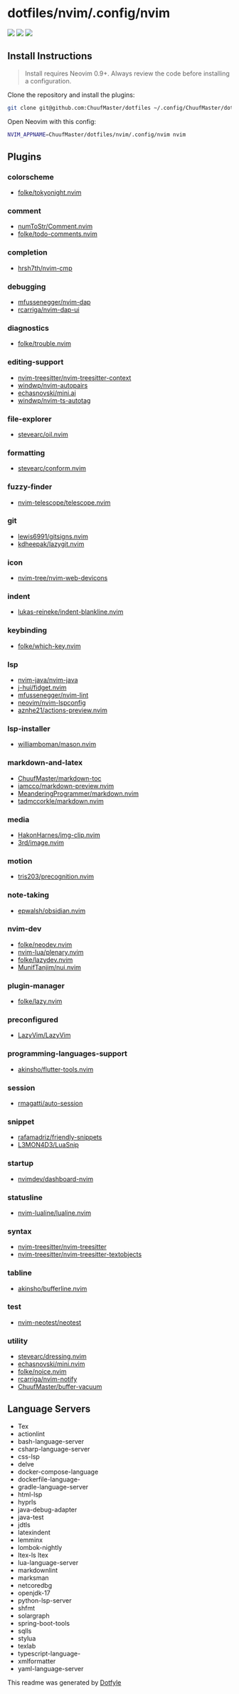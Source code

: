 # dotfiles/nvim/.config/nvim

<a href="https://dotfyle.com/ChuufMaster/dotfiles-nvim-config-nvim"><img src="https://dotfyle.com/ChuufMaster/dotfiles-nvim-config-nvim/badges/plugins?style=flat" /></a>
<a href="https://dotfyle.com/ChuufMaster/dotfiles-nvim-config-nvim"><img src="https://dotfyle.com/ChuufMaster/dotfiles-nvim-config-nvim/badges/leaderkey?style=flat" /></a>
<a href="https://dotfyle.com/ChuufMaster/dotfiles-nvim-config-nvim"><img src="https://dotfyle.com/ChuufMaster/dotfiles-nvim-config-nvim/badges/plugin-manager?style=flat" /></a>

## Install Instructions

 > Install requires Neovim 0.9+. Always review the code before installing a configuration.

Clone the repository and install the plugins:

```sh
git clone git@github.com:ChuufMaster/dotfiles ~/.config/ChuufMaster/dotfiles
```

Open Neovim with this config:

```sh
NVIM_APPNAME=ChuufMaster/dotfiles/nvim/.config/nvim nvim
```

## Plugins

### colorscheme

+ [folke/tokyonight.nvim](https://dotfyle.com/plugins/folke/tokyonight.nvim)

### comment

+ [numToStr/Comment.nvim](https://dotfyle.com/plugins/numToStr/Comment.nvim)
+ [folke/todo-comments.nvim](https://dotfyle.com/plugins/folke/todo-comments.nvim)

### completion

+ [hrsh7th/nvim-cmp](https://dotfyle.com/plugins/hrsh7th/nvim-cmp)

### debugging

+ [mfussenegger/nvim-dap](https://dotfyle.com/plugins/mfussenegger/nvim-dap)
+ [rcarriga/nvim-dap-ui](https://dotfyle.com/plugins/rcarriga/nvim-dap-ui)

### diagnostics

+ [folke/trouble.nvim](https://dotfyle.com/plugins/folke/trouble.nvim)

### editing-support

+ [nvim-treesitter/nvim-treesitter-context](https://dotfyle.com/plugins/nvim-treesitter/nvim-treesitter-context)
+ [windwp/nvim-autopairs](https://dotfyle.com/plugins/windwp/nvim-autopairs)
+ [echasnovski/mini.ai](https://dotfyle.com/plugins/echasnovski/mini.ai)
+ [windwp/nvim-ts-autotag](https://dotfyle.com/plugins/windwp/nvim-ts-autotag)

### file-explorer

+ [stevearc/oil.nvim](https://dotfyle.com/plugins/stevearc/oil.nvim)

### formatting

+ [stevearc/conform.nvim](https://dotfyle.com/plugins/stevearc/conform.nvim)

### fuzzy-finder

+ [nvim-telescope/telescope.nvim](https://dotfyle.com/plugins/nvim-telescope/telescope.nvim)

### git

+ [lewis6991/gitsigns.nvim](https://dotfyle.com/plugins/lewis6991/gitsigns.nvim)
+ [kdheepak/lazygit.nvim](https://dotfyle.com/plugins/kdheepak/lazygit.nvim)

### icon

+ [nvim-tree/nvim-web-devicons](https://dotfyle.com/plugins/nvim-tree/nvim-web-devicons)

### indent

+ [lukas-reineke/indent-blankline.nvim](https://dotfyle.com/plugins/lukas-reineke/indent-blankline.nvim)

### keybinding

+ [folke/which-key.nvim](https://dotfyle.com/plugins/folke/which-key.nvim)

### lsp

+ [nvim-java/nvim-java](https://dotfyle.com/plugins/nvim-java/nvim-java)
+ [j-hui/fidget.nvim](https://dotfyle.com/plugins/j-hui/fidget.nvim)
+ [mfussenegger/nvim-lint](https://dotfyle.com/plugins/mfussenegger/nvim-lint)
+ [neovim/nvim-lspconfig](https://dotfyle.com/plugins/neovim/nvim-lspconfig)
+ [aznhe21/actions-preview.nvim](https://dotfyle.com/plugins/aznhe21/actions-preview.nvim)

### lsp-installer

+ [williamboman/mason.nvim](https://dotfyle.com/plugins/williamboman/mason.nvim)

### markdown-and-latex

+ [ChuufMaster/markdown-toc](https://dotfyle.com/plugins/ChuufMaster/markdown-toc)
+ [iamcco/markdown-preview.nvim](https://dotfyle.com/plugins/iamcco/markdown-preview.nvim)
+ [MeanderingProgrammer/markdown.nvim](https://dotfyle.com/plugins/MeanderingProgrammer/markdown.nvim)
+ [tadmccorkle/markdown.nvim](https://dotfyle.com/plugins/tadmccorkle/markdown.nvim)

### media

+ [HakonHarnes/img-clip.nvim](https://dotfyle.com/plugins/HakonHarnes/img-clip.nvim)
+ [3rd/image.nvim](https://dotfyle.com/plugins/3rd/image.nvim)

### motion

+ [tris203/precognition.nvim](https://dotfyle.com/plugins/tris203/precognition.nvim)

### note-taking

+ [epwalsh/obsidian.nvim](https://dotfyle.com/plugins/epwalsh/obsidian.nvim)

### nvim-dev

+ [folke/neodev.nvim](https://dotfyle.com/plugins/folke/neodev.nvim)
+ [nvim-lua/plenary.nvim](https://dotfyle.com/plugins/nvim-lua/plenary.nvim)
+ [folke/lazydev.nvim](https://dotfyle.com/plugins/folke/lazydev.nvim)
+ [MunifTanjim/nui.nvim](https://dotfyle.com/plugins/MunifTanjim/nui.nvim)

### plugin-manager

+ [folke/lazy.nvim](https://dotfyle.com/plugins/folke/lazy.nvim)

### preconfigured

+ [LazyVim/LazyVim](https://dotfyle.com/plugins/LazyVim/LazyVim)

### programming-languages-support

+ [akinsho/flutter-tools.nvim](https://dotfyle.com/plugins/akinsho/flutter-tools.nvim)

### session

+ [rmagatti/auto-session](https://dotfyle.com/plugins/rmagatti/auto-session)

### snippet

+ [rafamadriz/friendly-snippets](https://dotfyle.com/plugins/rafamadriz/friendly-snippets)
+ [L3MON4D3/LuaSnip](https://dotfyle.com/plugins/L3MON4D3/LuaSnip)

### startup

+ [nvimdev/dashboard-nvim](https://dotfyle.com/plugins/nvimdev/dashboard-nvim)

### statusline

+ [nvim-lualine/lualine.nvim](https://dotfyle.com/plugins/nvim-lualine/lualine.nvim)

### syntax

+ [nvim-treesitter/nvim-treesitter](https://dotfyle.com/plugins/nvim-treesitter/nvim-treesitter)
+ [nvim-treesitter/nvim-treesitter-textobjects](https://dotfyle.com/plugins/nvim-treesitter/nvim-treesitter-textobjects)

### tabline

+ [akinsho/bufferline.nvim](https://dotfyle.com/plugins/akinsho/bufferline.nvim)

### test

+ [nvim-neotest/neotest](https://dotfyle.com/plugins/nvim-neotest/neotest)

### utility

+ [stevearc/dressing.nvim](https://dotfyle.com/plugins/stevearc/dressing.nvim)
+ [echasnovski/mini.nvim](https://dotfyle.com/plugins/echasnovski/mini.nvim)
+ [folke/noice.nvim](https://dotfyle.com/plugins/folke/noice.nvim)
+ [rcarriga/nvim-notify](https://dotfyle.com/plugins/rcarriga/nvim-notify)
+ [ChuufMaster/buffer-vacuum](https://dotfyle.com/plugins/ChuufMaster/buffer-vacuum)

## Language Servers

+ Tex
+ actionlint
+ bash-language-server
+ csharp-language-server
+ css-lsp
+ delve
+ docker-compose-language
+ dockerfile-language-
+ gradle-language-server
+ html-lsp
+ hyprls
+ java-debug-adapter
+ java-test
+ jdtls
+ latexindent
+ lemminx
+ lombok-nightly
+ ltex-ls ltex
+ lua-language-server
+ markdownlint
+ marksman
+ netcoredbg
+ openjdk-17
+ python-lsp-server
+ shfmt
+ solargraph
+ spring-boot-tools
+ sqlls
+ stylua
+ texlab
+ typescript-language-
+ xmlformatter
+ yaml-language-server

This readme was generated by [Dotfyle](https://dotfyle.com)
